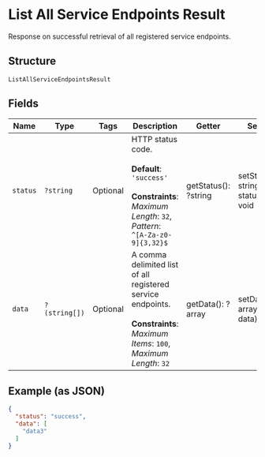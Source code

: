 
# List All Service Endpoints Result

Response on successful retrieval of all registered service endpoints.

## Structure

`ListAllServiceEndpointsResult`

## Fields

| Name | Type | Tags | Description | Getter | Setter |
|  --- | --- | --- | --- | --- | --- |
| `status` | `?string` | Optional | HTTP status code.<br><br>**Default**: `'success'`<br><br>**Constraints**: *Maximum Length*: `32`, *Pattern*: `^[A-Za-z0-9]{3,32}$` | getStatus(): ?string | setStatus(?string status): void |
| `data` | `?(string[])` | Optional | A comma delimited list of all registered service endpoints.<br><br>**Constraints**: *Maximum Items*: `100`, *Maximum Length*: `32` | getData(): ?array | setData(?array data): void |

## Example (as JSON)

```json
{
  "status": "success",
  "data": [
    "data3"
  ]
}
```

